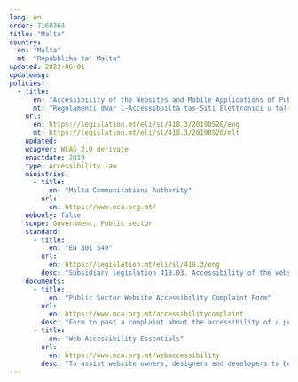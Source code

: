 ```yaml
---
lang: en
order: 7168364
title: "Malta"
country:
  en: "Malta"
  mt: "Repubblika ta' Malta"
updated: 2023-06-01
updatemsg:
policies:
  - title:
      en: "Accessibility of the Websites and Mobile Applications of Public Sector Bodies Regulations"
      mt: "Regolamenti dwar l-Aċċessibbiltà tas-Siti Elettroniċi u tal-Applikazzjonijiet Mobbli tal-Korpi tas-Settur Pubbliku"
    url:
      en: https://legislation.mt/eli/sl/418.3/20190520/eng
      mt: https://legislation.mt/eli/sl/418.3/20190520/mlt
    updated: 
    wcagver: WCAG 2.0 derivate
    enactdate: 2019
    type: Accessibility law
    ministries:
      - title:
          en: "Malta Communications Authority"
        url:
          en: https://www.mca.org.mt/
    webonly: false
    scope: Government, Public sector
    standard:
      - title:
          en: "EN 301 549"
        url:
          en: https://legislation.mt/eli/sl/418.3/eng
        desc: "Subsidiary legislation 418.03. Accessibility of the websites and mobile applications of public sector bodies regulations, 7th May 2019. Legal Notice 89 of 2019. For the implementation of EU Directive 2016/2102"
    documents:
      - title:
          en: "Public Sector Website Accessibility Complaint Form"
        url:
          en: https://www.mca.org.mt/accessibilitycomplaint
        desc: "Form to post a complaint about the accessibility of a public sector body website"
      - title:
          en: "Web Accessibility Essentials"
        url:
          en: https://www.mca.org.mt/webaccessibility
        desc: "To assist website owners, designers and developers to better understand what is normally required to meet the W3 WCAG criteria, a number of \"Essential Guides\" have been compiled that aim to simplify further the WCAG criteria requirements and as much as possible, ensure that even non-technical personnel may comprehend what is needed to create an accessible website."
---
```

